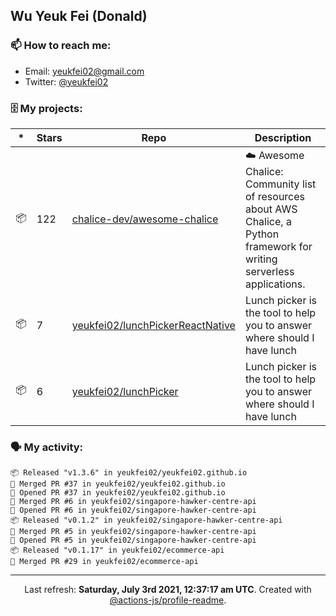 ## Wu Yeuk Fei (Donald)

### 📫 How to reach me:

- Email: [yeukfei02@gmail.com](yeukfei02@gmail.com)
- Twitter: [@yeukfei02](https://twitter.com/yeukfei02)

### 🗄 My projects:

|*|Stars|Repo|Description|
|---|---|---|---|
| 📦 | 122 | [chalice-dev/awesome-chalice](https://github.com/chalice-dev/awesome-chalice) | ☁️ Awesome Chalice: Community list of resources about AWS Chalice, a Python framework for writing serverless applications. |
| 📦 | 7 | [yeukfei02/lunchPickerReactNative](https://github.com/yeukfei02/lunchPickerReactNative) | Lunch picker is the tool to help you to answer where should I have lunch |
| 📦 | 6 | [yeukfei02/lunchPicker](https://github.com/yeukfei02/lunchPicker) | Lunch picker is the tool to help you to answer where should I have lunch |

### 🗣 My activity:

```
📦 Released "v1.3.6" in yeukfei02/yeukfei02.github.io
🎉 Merged PR #37 in yeukfei02/yeukfei02.github.io
💪 Opened PR #37 in yeukfei02/yeukfei02.github.io
🎉 Merged PR #6 in yeukfei02/singapore-hawker-centre-api
💪 Opened PR #6 in yeukfei02/singapore-hawker-centre-api
📦 Released "v0.1.2" in yeukfei02/singapore-hawker-centre-api
🎉 Merged PR #5 in yeukfei02/singapore-hawker-centre-api
💪 Opened PR #5 in yeukfei02/singapore-hawker-centre-api
📦 Released "v0.1.17" in yeukfei02/ecommerce-api
🎉 Merged PR #29 in yeukfei02/ecommerce-api
```

---

<p align="center">Last refresh: <b>Saturday, July 3rd 2021, 12:37:17 am UTC</b>. Created with <a href=https://github.com/marketplace/actions/profile-readme>@actions-js/profile-readme</a>.</p>
